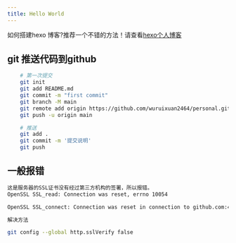 ```yaml
---
title: Hello World
---
```

如何搭建hexo 博客?推荐一个不错的方法！请查看[hexo个人博客](https://www.cnblogs.com/visugar/p/6821777.html)

## git 推送代码到github

```bash
    # 第一次提交
    git init
    git add README.md
    git commit -m "first commit"
    git branch -M main
    git remote add origin https://github.com/wuruixuan2464/personal.git
    git push -u origin main

    # 推送
    git add .
    git commit -m '提交说明'
    git push
```

## 一般报错

```bash
这是服务器的SSL证书没有经过第三方机构的签署，所以报错。
OpenSSL SSL_read: Connection was reset, errno 10054

OpenSSL SSL_connect: Connection was reset in connection to github.com:443

解决方法

git config --global http.sslVerify false
```
